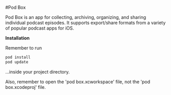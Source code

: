 #Pod Box

Pod Box is an app for collecting, archiving, organizing, and sharing individual podcast episodes.  It supports export/share formats from a variety of popular podcast apps for iOS.

**Installation**

Remember to run 

````BASH
pod install
pod update
````

...inside your project directory.

Also, remember to open the 'pod box.xcworkspace' file, not the 'pod box.xcodeproj' file.
